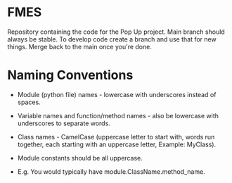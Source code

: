 # FMES
Repository containing the code for the Pop Up project.
Main branch should always be stable. To develop code create a branch and use that for new things. Merge back to the main once you're done.

# Naming Conventions

- Module (python file) names - lowercase with underscores instead of spaces.

- Variable names and function/method names - also be lowercase with underscores to separate words.

- Class names - CamelCase (uppercase letter to start with, words run together, each starting with an uppercase letter, Example: MyClass).

- Module constants should be all uppercase.

- E.g. You would typically have module.ClassName.method_name.
